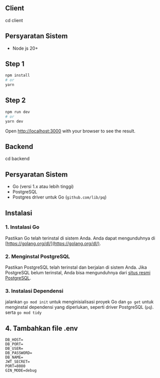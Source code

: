 ## Client 
cd client

## Persyaratan Sistem
- Node js 20+


## Step 1 
```bash
npm install
# or
yarn
```
## Step 2

```bash
npm run dev
# or
yarn dev
```

Open [http://localhost:3000](http://localhost:3000) with your browser to see the result.

## Backend 
cd backend
## Persyaratan Sistem

- Go (versi 1.x atau lebih tinggi)
- PostgreSQL
- Postgres driver untuk Go (`github.com/lib/pq`)

## Instalasi

### 1. Instalasi Go
Pastikan Go telah terinstal di sistem Anda. Anda dapat mengunduhnya di [https://golang.org/dl/](https://golang.org/dl/).

### 2. Menginstal PostgreSQL
Pastikan PostgreSQL telah terinstal dan berjalan di sistem Anda. Jika PostgreSQL belum terinstal, Anda bisa mengunduhnya dari [situs resmi PostgreSQL](https://www.postgresql.org/download/).

### 3. Instalasi Dependensi
jalankan `go mod init` untuk menginisialisasi proyek Go dan `go get` untuk menginstal dependensi yang diperlukan, seperti driver PostgreSQL (`pq`). serta `go mod tidy`

## 4. Tambahkan file .env 
```env
DB_HOST=
DB_PORT=
DB_USER=
DB_PASSWORD=
DB_NAME=
JWT_SECRET=
PORT=8080
GIN_MODE=debug



